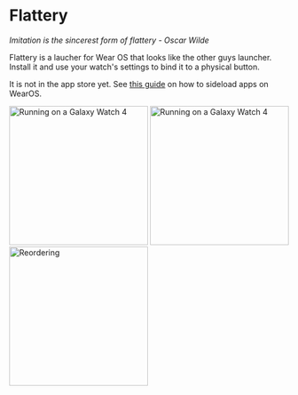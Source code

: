 #  Flattery

_Imitation is the sincerest form of flattery - Oscar Wilde_


Flattery is a laucher for Wear OS that looks like the other guys launcher. Install it and use your watch's settings to bind it to a physical button.

It is not in the app store yet. See [this guide](https://www.reddit.com/r/WearOS/comments/p1l9of/how_to_install_apps_on_wear_os_all_methods/) on how to sideload apps on WearOS.

<img src="https://github.com/agronick/Flattery/assets/2042303/99917ae6-b39a-476e-bcc2-a85ea5ca265f" alt="Running on a Galaxy Watch 4" height="250"/>

<img src="https://github.com/agronick/Flattery/assets/2042303/c9ac9c51-7ba8-42c3-8e47-1c4e8c18b1ea" alt="Running on a Galaxy Watch 4" width="250"/>

<img src="https://github.com/agronick/Flattery/assets/2042303/e4caf242-4fb3-4d02-a608-4b793ad48b8d" alt="Reordering" width="250"/>

